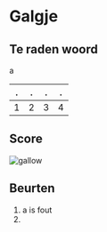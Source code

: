# Galgje

## Te raden woord
a

|.|.|.|.|
|-|-|-|-|
|1|2|3|4|

## Score
![gallow](https://raw.githubusercontent.com/SomeRandomNeko1/galgje/master/images/2.png)

## Beurten
1. a is fout
2. 
